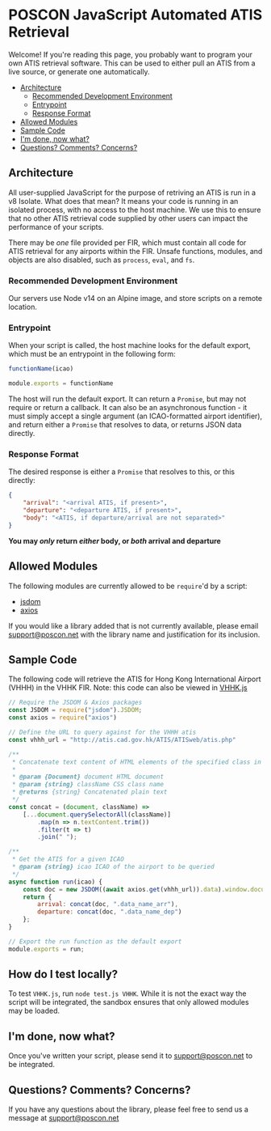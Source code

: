 # POSCON JavaScript Automated ATIS Retrieval

Welcome! If you're reading this page, you probably want to program your own ATIS retrieval software. This can be used to either pull an ATIS from a live source, or generate one automatically.

<!-- toc -->

- [Architecture](#architecture)
  * [Recommended Development Environment](#recommended-development-environment)
  * [Entrypoint](#entrypoint)
  * [Response Format](#response-format)
- [Allowed Modules](#allowed-modules)
- [Sample Code](#sample-code)
- [I'm done, now what?](#im-done-now-what)
- [Questions? Comments? Concerns?](#questions-comments-concerns)

<!-- tocstop -->

## Architecture

All user-supplied JavaScript for the purpose of retriving an ATIS is run in a v8 Isolate. What does that mean? It means your code is running in an isolated process, with no access to the host machine. We use this to ensure that no other ATIS retrieval code supplied by other users can impact the performance of your scripts.

There may be _one_ file provided per FIR, which must contain all code for ATIS retrieval for any airports within the FIR. Unsafe functions, modules, and objects are also disabled, such as `process`, `eval`, and `fs`.

### Recommended Development Environment

Our servers use Node v14 on an Alpine image, and store scripts on a remote location.

### Entrypoint

When your script is called, the host machine looks for the default export, which must be an entrypoint in the following form:

```javascript
functionName(icao)

module.exports = functionName
```

The host will run the default export. It can return a `Promise`, but may not require or return a callback. It can also be an asynchronous function - it must simply accept a single argument (an ICAO-formatted airport identifier), and return either a `Promise` that resolves to data, or returns JSON data directly.

### Response Format

The desired response is either a `Promise` that resolves to this, or this directly:

```json
{
    "arrival": "<arrival ATIS, if present>",
    "departure": "<departure ATIS, if present>",
    "body": "<ATIS, if departure/arrival are not separated>"
}
```

**You may _only_ return _either_ body, or _both_ arrival and departure**

## Allowed Modules

The following modules are currently allowed to be `require`'d by a script:

- [jsdom](https://www.npmjs.com/package/jsdom)
- [axios](https://www.npmjs.com/package/axios)

If you would like a library added that is not currently available, please email [support@poscon.net](mailto:support@poscon.net) with the library name and justification for its inclusion.

## Sample Code

The following code will retrieve the ATIS for Hong Kong International Airport (VHHH) in the VHHK FIR. Note: this code can also be viewed in [VHHK.js](VHHK.js)

```javascript 
// Require the JSDOM & Axios packages
const JSDOM = require("jsdom").JSDOM;
const axios = require("axios")

// Define the URL to query against for the VHHH atis
const vhhh_url = "http://atis.cad.gov.hk/ATIS/ATISweb/atis.php"

/**
 * Concatenate text content of HTML elements of the specified class in the specified document
 * 
 * @param {Document} document HTML document
 * @param {string} className CSS class name
 * @returns {string} Concatenated plain text
 */
const concat = (document, className) =>
    [...document.querySelectorAll(className)]
        .map(n => n.textContent.trim())
        .filter(t => t)
        .join(" ");

/**
 * Get the ATIS for a given ICAO
 * @param {string} icao ICAO of the airport to be queried
 */
async function run(icao) {
    const doc = new JSDOM((await axios.get(vhhh_url)).data).window.document;
    return {
        arrival: concat(doc, ".data_name_arr"),
        departure: concat(doc, ".data_name_dep")
    };
}

// Export the run function as the default export
module.exports = run;
```

## How do I test locally?

To test `VHHK.js`, run `node test.js VHHK`. While it is not the exact way the script will be integrated, the sandbox ensures that only allowed modules may be loaded.

## I'm done, now what?

Once you've written your script, please send it to [support@poscon.net](mailto:support@poscon.net) to be integrated.

## Questions? Comments? Concerns?

If you have any questions about the library, please feel free to send us a message at [support@poscon.net](mailto:support@poscon.net)
